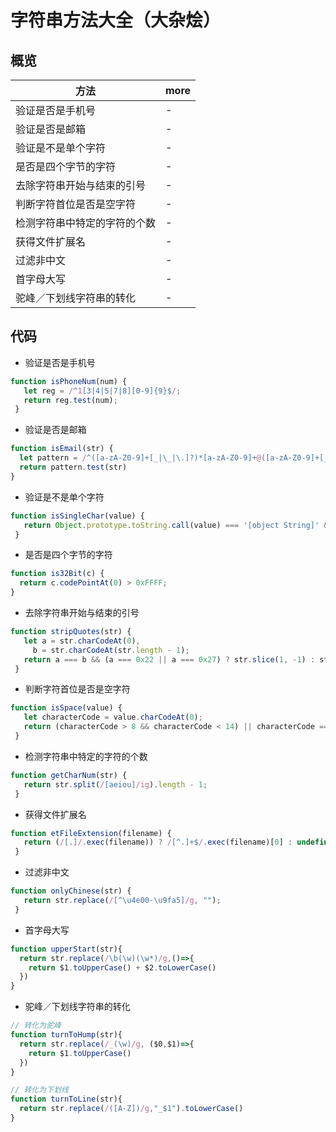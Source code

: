# 字符串方法大全（大杂烩）

## 概览

方法             | more
-------------- | ----
验证是否是手机号       | -
验证是否是邮箱        | -
验证是不是单个字符      | -
是否是四个字节的字符     | -
去除字符串开始与结束的引号  | -
判断字符首位是否是空字符   | -
检测字符串中特定的字符的个数 | -
获得文件扩展名        | -
过滤非中文          | -
首字母大写          | -
驼峰／下划线字符串的转化   | -

## 代码

- 验证是否是手机号

```javascript
function isPhoneNum(num) {
   let reg = /^1[3|4|5|7|8][0-9]{9}$/;
   return reg.test(num);
 }
```

- 验证是否是邮箱

```javascript
function isEmail(str) {
  let pattern = /^([a-zA-Z0-9]+[_|\_|\.]?)*[a-zA-Z0-9]+@([a-zA-Z0-9]+[_|\_|\.]?)*[a-zA-Z0-9]+\.[a-zA-Z]{2,3}$/;
  return pattern.test(str)
}
```

- 验证是不是单个字符

```javascript
function isSingleChar(value) {
   return Object.prototype.toString.call(value) === '[object String]' && value.length === 1;
 }
```

- 是否是四个字节的字符

```javascript
function is32Bit(c) {
  return c.codePointAt(0) > 0xFFFF;
}
```

- 去除字符串开始与结束的引号

```javascript
function stripQuotes(str) {
   let a = str.charCodeAt(0),
     b = str.charCodeAt(str.length - 1);
   return a === b && (a === 0x22 || a === 0x27) ? str.slice(1, -1) : str;
 }
```

- 判断字符首位是否是空字符

```javascript
function isSpace(value) {
   let characterCode = value.charCodeAt(0);
   return (characterCode > 8 && characterCode < 14) || characterCode === 32;
 }
```

- 检测字符串中特定的字符的个数

```javascript
function getCharNum(str) {
   return str.split(/[aeiou]/ig).length - 1;
 }
```

- 获得文件扩展名

```javascript
function etFileExtension(filename) {
   return (/[.]/.exec(filename)) ? /[^.]+$/.exec(filename)[0] : undefined;
 }
```

- 过滤非中文

```javascript
function onlyChinese(str) {
   return str.replace(/[^\u4e00-\u9fa5]/g, "");
 }
```

- 首字母大写

```javascript
function upperStart(str){
  return str.replace(/\b(\w)(\w*)/g,()=>{
    return $1.toUpperCase() + $2.toLowerCase()
  })
}
```

- 驼峰／下划线字符串的转化

```javascript
// 转化为驼峰
function turnToHump(str){
  return str.replace(/_(\w)/g, ($0,$1)=>{
    return $1.toUpperCase()
  })
}

// 转化为下划线
function turnToLine(str){
  return str.replace(/([A-Z])/g,"_$1").toLowerCase()
}
```
